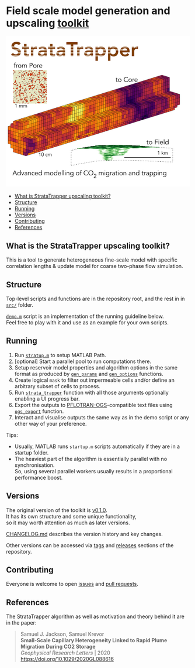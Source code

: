 # Field scale model generation and upscaling [toolkit](https://github.com/ImperialCollegeLondon/StrataTrapper)

![StrataTrapper logo](./img/StrataTrapper.jpg)

* [What is StrataTrapper upscaling toolkit?](#what-is-stratatrapper-upscaling-toolkit)
* [Structure](#structure)
* [Running](#running)
* [Versions](#versions)
* [Contributing](#contributing)
* [References](#references)

## What is the StrataTrapper upscaling toolkit?

This is a tool to generate heterogeneous fine-scale model with specific correlation lengths & update model for coarse two-phase flow simulation.

## Structure

Top-level scripts and functions are in the repository root, and the rest in in [`src/`](src) folder.

[`demo.m`](demo.m) script is an implementation of the running guideline below.\
Feel free to play with it and use as an example for your own scripts.

## Running

1. Run [`stratup.m`](startup.m) to setup MATLAB Path.
2. [optional] Start a parallel pool to run computations there.
3. Setup reservoir model properties and algorithm options in the same format as produced by
  [`gen_params`](src/gen_params.m) and [`gen_options`](src/gen_options.m) functions.
4. Create logical `mask` to filter out impermeable cells and/or define an arbitrary subset of cells to process.
5. Run [`strata_trapper`](strata_trapper.m) function with all those arguments optionally enabling a UI progress bar.
6. Export the outputs to [PFLOTRAN-OGS](https://docs.opengosim.com/)-compatible text files using [`ogs_export`](ogs_export.m) function.
7. Interact and visualise outputs the same way as in the demo script or any other way of your preference.

Tips:

* Usually, MATLAB runs `startup.m` scripts automatically if they are in a startup folder.
* The heaviest part of the algorithm is essentially parallel with no synchronisation.\
  So, using several parallel workers usually results in a proportional performance boost.

## Versions

The original version of the toolkit is [v0.1.0](https://github.com/ImperialCollegeLondon/StrataTrapper/tree/v0.1.0).\
It has its own structure and some unique functionality,\
so it may worth attention as much as later versions.

[CHANGELOG.md](CHANGELOG.md) describes the version history and key changes.

Other versions can be accessed via [tags](https://github.com/ImperialCollegeLondon/StrataTrapper/tags) and [releases](https://github.com/ImperialCollegeLondon/StrataTrapper/releases) sections of the repository.

## Contributing

Everyone is welcome to open [issues](https://github.com/ImperialCollegeLondon/StrataTrapper/issues) and [pull requests](https://github.com/ImperialCollegeLondon/StrataTrapper/pulls).

## References

The StrataTrapper algorithm as well as motivation and theory behind it are in the paper:

> Samuel J. Jackson, Samuel Krevor\
> **Small-Scale Capillary Heterogeneity Linked to Rapid Plume Migration During CO2 Storage**\
> *Geophysical Research Letters* | 2020\
> <https://doi.org/10.1029/2020GL088616>
